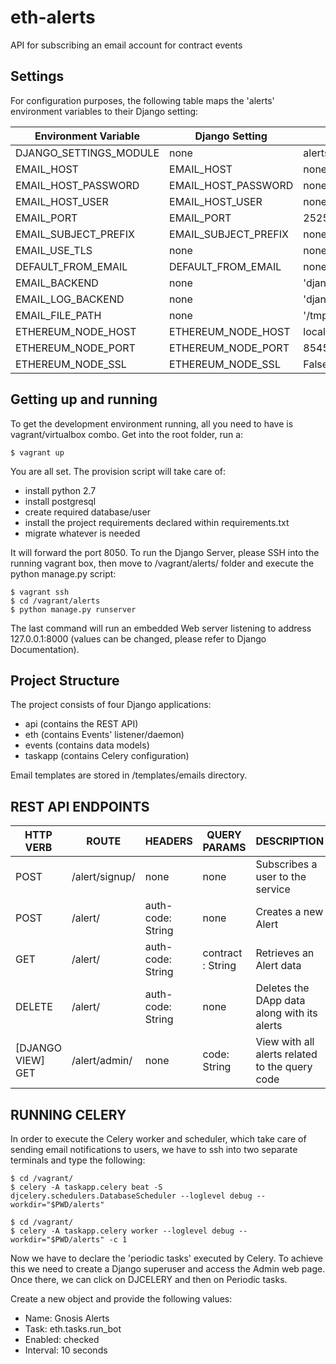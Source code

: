 # eth-alerts
API for subscribing an email account for contract events

Settings
--------

For configuration purposes, the following table maps the 'alerts' environment variables to their Django setting:

| Environment Variable | Django Setting | Development Default | Production Default|
|----------------------|----------------|---------------------|-------------------|
|DJANGO_SETTINGS_MODULE| none | alerts.settings.local|alerts.settings.production|
|EMAIL_HOST | EMAIL_HOST | none | smtp.gmail.com|
|EMAIL_HOST_PASSWORD | EMAIL_HOST_PASSWORD | none | *** |
|EMAIL_HOST_USER | EMAIL_HOST_USER | none | noreply@gnosis.pm|
|EMAIL_PORT | EMAIL_PORT | 2525 | 587|
|EMAIL_SUBJECT_PREFIX | EMAIL_SUBJECT_PREFIX | none | '[gnosis alerts]' |
|EMAIL_USE_TLS| none | none | True |
|DEFAULT_FROM_EMAIL| DEFAULT_FROM_EMAIL | none |'gnosispm <noreply@gnosis.pm>' |
|EMAIL_BACKEND | none | 'django.core.mail.backends.filebased.EmailBackend'| 'email_log.backends.EmailBackend'|
|EMAIL_LOG_BACKEND | none | 'django.core.mail.backends.smtp.EmailBackend'| 'django.core.mail.backends.smtp.EmailBackend'|
|EMAIL_FILE_PATH | none | '/tmp/app-messages' | none |
|ETHEREUM_NODE_HOST | ETHEREUM_NODE_HOST | localhost | localhost |
|ETHEREUM_NODE_PORT |ETHEREUM_NODE_PORT | 8545 | 8545|
|ETHEREUM_NODE_SSL| ETHEREUM_NODE_SSL| False | False |

Getting up and running
----------------------

To get the development environment running, all you need to have is vagrant/virtualbox combo.
Get into the root folder, run a:

    $ vagrant up
    
    
You are all set. The provision script will take care of:


* install python 2.7
* install postgresql
* create required database/user
* install the project requirements declared within requirements.txt
* migrate whatever is needed


It will forward the port 8050.
To run the Django Server, please SSH into the running vagrant box, then move to /vagrant/alerts/ folder and execute the python manage.py script:


    $ vagrant ssh
    $ cd /vagrant/alerts
    $ python manage.py runserver
    
    
The last command will run an embedded Web server listening to address 127.0.0.1:8000 (values can be changed, please refer to Django Documentation).


Project Structure
----------------------


The project consists of four Django applications: 


* api (contains the REST API)
* eth (contains Events' listener/daemon)
* events (contains data models)
* taskapp (contains Celery configuration)


Email templates are stored in /templates/emails directory.

REST API ENDPOINTS
--------

| HTTP VERB | ROUTE | HEADERS | QUERY PARAMS | DESCRIPTION |
|----------------------|----------------|---------------------|---------------------|---------------------|
|POST| /alert/signup/ | none | none | Subscribes a user to the service |
|POST| /alert/ | auth-code: String | none | Creates a new Alert |
|GET| /alert/ | auth-code: String | contract : String | Retrieves an Alert data |
|DELETE| /alert/ | auth-code: String | none | Deletes the DApp data along with its alerts |
|[DJANGO VIEW] GET| /alert/admin/ | none | code: String | View with all alerts related to the query code |

RUNNING CELERY
--------
In order to execute the Celery worker and scheduler, which take care of sending email notifications to users, we have to ssh into two separate terminals and type the following:
    
    $ cd /vagrant/
    $ celery -A taskapp.celery beat -S djcelery.schedulers.DatabaseScheduler --loglevel debug --workdir="$PWD/alerts"
    
    $ cd /vagrant/
    $ celery -A taskapp.celery worker --loglevel debug --workdir="$PWD/alerts" -c 1
    
Now we have to declare the 'periodic tasks' executed by Celery. To achieve this we need to create a Django superuser and access the Admin web page. Once there, we can click on DJCELERY and then on Periodic tasks.

Create a new object and provide the following values:

* Name: Gnosis Alerts
* Task: eth.tasks.run_bot
* Enabled: checked
* Interval: 10 seconds

